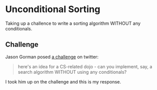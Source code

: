 Unconditional Sorting
=====================

Taking up a challence to write a sorting algorithm WITHOUT any conditionals.

Challenge
---------

Jason Gorman posed [a challenge](https://twitter.com/?category=people#!/jasongorman/status/202360017750458369) on twitter:

> here's an idea for a CS-related dojo - can you implement, say, a search algorithm WITHOUT using any conditionals?

I took him up on the challenge and this is my response.

